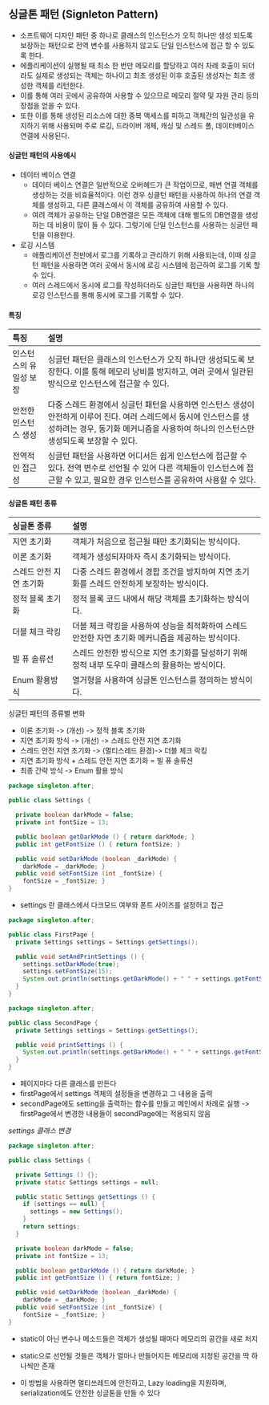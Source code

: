 ## 싱글톤 패턴 (Signleton Pattern)

- 소프트웨어 디자인 패턴 중 하나로 클래스의 인스턴스가 오직 하나만 생성 되도록 보장하는 패턴으로 전역 변수를 사용하지 않고도 단일 인스턴스에 접근 할 수 있도록 한다.
- 에플리케이션이 실행될 때 최소 한 번만 메모리를 할당하고 여러 차례 호출이 되더라도 실제로 생성되는 객체는 하나이고 최초 생성된 이후 호출된 생성자는 최초 생성한 객체를 리턴한다.
- 이를 통해 여러 곳에서 공유하여 사용할 수 있으므로 메모리 절약 및 자원 관리 등의 장점을 얻을 수 있다.
- 또한 이를 통해 생성된 리소스에 대한 중복 액세스를 피하고 객체간의 일관성을 유지하기 위해 사용되며 주로 로깅, 드라이버 개체, 캐싱 및 스레드 폴, 데이터베이스 연결에 사용된다.

#### 싱글턴 패턴의 사용예시

- 데이터 베이스 연결
    - 데이터 베이스 연결은 일반적으로 오버헤드가 큰 작업이므로, 매번 연결 객체를 생성하는 것을 비효율적이다.
    이런 경우 싱클턴 패턴을 사용하여 하나의 연결 객체를 생성하고, 다른 클래스에서 이 객체를 공유하여 사용할 수 있다.
    - 여려 객체가 공유하는 단일 DB연결은 모든 객체에 대해 별도의 DB연결을 생성하는 데 비용이 많이 들 수 있다.
    그렇기에 단일 인스턴스를  사용하는 싱글턴 패턴을 이용한다.
- 로깅 시스템
    - 애플리케이션 전반에서 로그를 기록하고 관리하기 위해 사용되는데, 이때 싱글턴 패턴을 사용하면 여러 곳에서 동시에 로깅 시스템에 접근하여 로그를 기록 할 수 있다.
    - 여러 스레드에서 동시에 로그를 작성하더라도 싱글턴 패턴을 사용하면 하나의 로깅 인스턴스를 통해 동시에 로그를 기록할 수 있다.

#### 특징

|특징|설명|
|:---|:---|
|인스턴스의 유일성 보장|	싱글턴 패턴은 클래스의 인스턴스가 오직 하나만 생성되도록 보장한다. 이를 통해 메모리 낭비를 방지하고, 여러 곳에서 일관된 방식으로 인스턴스에 접근할 수 있다.|
|안전한 인스턴스 생성|다중 스레드 환경에서 싱글턴 패턴을 사용하면 인스턴스 생성이 안전하게 이루어 진다. 여러 스레드에서 동시에 인스턴스를 생성하려는 경우, 동기화 메커니즘을 사용하여 하나의 인스턴스만 생성되도록 보장할 수 있다.|
|전역적인 접근성|	싱글턴 패턴을 사용하면 어디서든 쉽게 인스턴스에 접근할 수 있다. 전역 변수로 선언될 수 있어 다른 객체들이 인스턴스에 접근할 수 있고, 필요한 경우 인스턴스를 공유하여 사용할 수 있다.|

#### 싱글톤 패턴 종류

|싱글톤 종류|설명|
|:---|:---|
|지연 초기화|객체가 처음으로 접근될 때만 초기화되는 방식이다.|
|이론 초기화|객체가 생성되자마자 즉시 초기화되는 방식이다.|
|스레드 안전 지연 초기화|다중 스레드 환경에서 경합 조건을 방지하여 지연 초기화를 스레드 안전하게 보장하는 방식이다.|
|정적 블록 초기화|정적 블록 코드 내에서 해당 객체를 초기화하는 방식이다.|
|더블 체크 락킹| 더블 체크 락킹을 사용하여 성능을 최적화하여 스레드 안전한 자연 초기화 메커니즘을 제공하는 방식이다.|
|빌 퓨 솔류선|스레드 안전한 방식으로 지연 초기화를 달성하기 위해 정적 내부 도우미 클래스의 활용하는 방식이다.|
|Enum 활용방식|열거형을 사용하여 싱글톤 인스턴스를 정의하는 방식이다.|

싱글턴 패턴의 종류별 변화

- 이론 초기화 -> (개선) -> 정적 블록 초기화
- 지연 초기화 방식 -> (개선) -> 스레드 안전 지연 초기화
- 스레드 안전 지연 초기화 -> (멀티스레드 환경)-> 더블 체크 락킹
- 지연 초기화 방식 + 스레드 안전 지연 초기화 = 빌 퓨 솔류션
- 최종 간략 방식 -> Enum 활용 방식

```java
package singleton.after;

public class Settings {

  private boolean darkMode = false;
  private int fontSize = 13;

  public boolean getDarkMode () { return darkMode; }
  public int getFontSize () { return fontSize; }

  public void setDarkMode (boolean _darkMode) { 
    darkMode = _darkMode; }
  public void setFontSize (int _fontSize) { 
    fontSize = _fontSize; }
}
```
- settings 란 클래스에서 다크모드 여부와 폰트 사이즈를 설정허고 접근 

```java
package singleton.after;

public class FirstPage {
  private Settings settings = Settings.getSettings();

  public void setAndPrintSettings () {
    settings.setDarkMode(true);
    settings.setFontSize(15);
    System.out.println(settings.getDarkMode() + " " + settings.getFontSize());
  }
}
```

```java
package singleton.after;

public class SecondPage {
  private Settings settings = Settings.getSettings();

  public void printSettings () {
    System.out.println(settings.getDarkMode() + " " + settings.getFontSize());
  }
}
```
- 페이지마다 다른 클래스를 만든다
- firstPage에서 settings 겍체의 설정들을 변경하고 그 내용을 출력
- secondPage에도 setting을 출력하는 함수를 만들고 메인에서 차례로 실행
-> firstPage에서 변경한 내용들이 secondPage에는 적용되지 않음

*settings 클래스 변경*
```java
package singleton.after;

public class Settings {

  private Settings () {};
  private static Settings settings = null;

  public static Settings getSettings () {
    if (settings == null) {
      settings = new Settings();
    }
    return settings;
  }

  private boolean darkMode = false;
  private int fontSize = 13;

  public boolean getDarkMode () { return darkMode; }
  public int getFontSize () { return fontSize; }

  public void setDarkMode (boolean _darkMode) { 
    darkMode = _darkMode; }
  public void setFontSize (int _fontSize) { 
    fontSize = _fontSize; }
}
```

- static이 아닌 변수나 메소드들은 객체가 생성될 때마다 메모리의 공간을 새로 처지
- static으로 선언될 것들은 객체가 얼마나 만들어지든 메모리에 지정된 공간을 딱 하나씩만 존재

- 이 방법을 사용하면 멀티쓰레드에 안전하고, Lazy loading을 지원하며, serialization에도 안전한 싱글톤을 만들 수 있다

